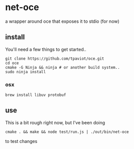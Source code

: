 # net-oce

a wrapper around oce that exposes it to stdio (for now)

## install

You'll need a few things to get started..

```
git clone https://github.com/tpaviot/oce.git
cd oce
cmake -G Ninja && ninja # or another build system..
sudo ninja install
```

### osx

`brew install libuv protobuf`

## use

This is a bit rough right now, but I've been doing

`cmake . && make && node test/run.js | ./out/bin/net-oce`

to test changes
